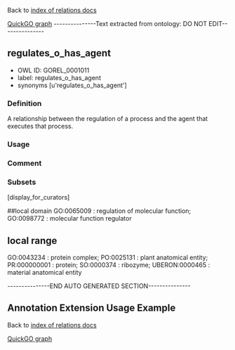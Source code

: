 Back to [index of relations docs](https://github.com/geneontology/annotation_extensions/tree/master/doc)

[QuickGO graph](www.ebi.ac.uk/QuickGO/AnnotationExtensionRelations.html)
---------------Text extracted from ontology: DO NOT EDIT---------------

## regulates_o_has_agent
* OWL ID: GOREL_0001011
* label: regulates_o_has_agent
* synonyms
[u'regulates_o_has_agent']

### Definition
A relationship between the regulation of a process and the agent that executes that process.

### Usage


### Comment


### Subsets
[display_for_curators]

##local domain
GO:0065009 : regulation of molecular function; GO:0098772 : molecular function regulator

## local range
GO:0043234 : protein complex; PO:0025131 : plant anatomical entity; PR:000000001 : protein; SO:0000374 : ribozyme; UBERON:0000465 : material anatomical entity

---------------END AUTO GENERATED SECTION---------------



















Annotation Extension Usage Example
----------------------------------

Back to [index of relations docs](https://github.com/geneontology/annotation_extensions/tree/master/doc)

[QuickGO graph](www.ebi.ac.uk/QuickGO/AnnotationExtensionRelations.html)